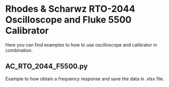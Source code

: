 # Rhodes & Scharwz RTO-2044 Oscilloscope and Fluke 5500 Calibrator

Here you can find examples to how to use oscilloscope and calibrator in combination.

## AC_RTO_2044_F5500.py

Example to how obtain a frequency response and save the data in .xlsx file.